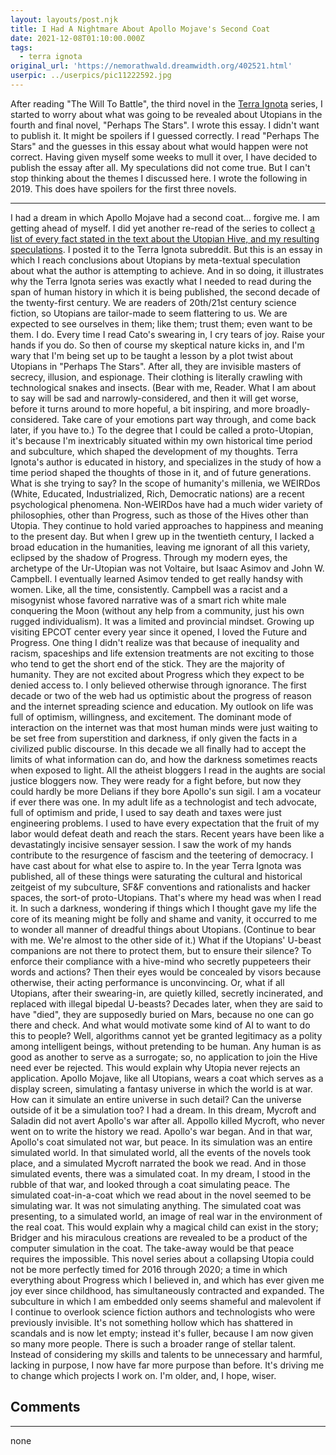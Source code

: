 ```yaml
---
layout: layouts/post.njk
title: I Had A Nightmare About Apollo Mojave's Second Coat
date: 2021-12-08T01:10:00.000Z
tags:
  - terra ignota
original_url: 'https://nemorathwald.dreamwidth.org/402521.html'
userpic: ../userpics/pic11222592.jpg
---
```

After reading "The Will To Battle", the third novel in the [Terra Ignota](https://en.wikipedia.org/wiki/Terra_Ignota) series, I started to worry about what was going to be revealed about Utopians in the fourth and final novel, "Perhaps The Stars". I wrote this essay. I didn't want to publish it. It might be spoilers if I guessed correctly. I read "Perhaps The Stars" and the guesses in this essay about what would happen were not correct. Having given myself some weeks to mull it over, I have decided to publish the essay after all. My speculations did not come true. But I can't stop thinking about the themes I discussed here. I wrote the following in 2019. This does have spoilers for the first three novels.

* * *

I had a dream in which Apollo Mojave had a second coat... forgive me. I am getting ahead of myself. I did yet another re-read of the series to collect [a list of every fact stated in the text about the Utopian Hive, and my resulting speculations](https://www.reddit.com/r/TerraIgnota/comments/f3dsgf/a_list_of_every_fact_revealed_about_utopia/). I posted it to the Terra Ignota subreddit. But this is an essay in which I reach conclusions about Utopians by meta-textual speculation about what the author is attempting to achieve. And in so doing, it illustrates why the Terra Ignota series was exactly what I needed to read during the span of human history in which it is being published, the second decade of the twenty-first century. We are readers of 20th/21st century science fiction, so Utopians are tailor-made to seem flattering to us. We are expected to see ourselves in them; like them; trust them; even want to be them. I do. Every time I read Cato's swearing in, I cry tears of joy. Raise your hands if you do. So then of course my skeptical nature kicks in, and I'm wary that I'm being set up to be taught a lesson by a plot twist about Utopians in "Perhaps The Stars". After all, they are invisible masters of secrecy, illusion, and espionage. Their clothing is literally crawling with technological snakes and insects. (Bear with me, Reader. What I am about to say will be sad and narrowly-considered, and then it will get worse, before it turns around to more hopeful, a bit inspiring, and more broadly-considered. Take care of your emotions part way through, and come back later, if you have to.) To the degree that I could be called a proto-Utopian, it's because I'm inextricably situated within my own historical time period and subculture, which shaped the development of my thoughts. Terra Ignota's author is educated in history, and specializes in the study of how a time period shaped the thoughts of those in it, and of future generations. What is she trying to say? In the scope of humanity's millenia, we WEIRDos (White, Educated, Industrialized, Rich, Democratic nations) are a recent psychological phenomena. Non-WEIRDos have had a much wider variety of philosophies, other than Progress, such as those of the Hives other than Utopia. They continue to hold varied approaches to happiness and meaning to the present day. But when I grew up in the twentieth century, I lacked a broad education in the humanities, leaving me ignorant of all this variety, eclipsed by the shadow of Progress. Through my modern eyes, the archetype of the Ur-Utopian was not Voltaire, but Isaac Asimov and John W. Campbell. I eventually learned Asimov tended to get really handsy with women. Like, all the time, consistently. Campbell was a racist and a misogynist whose favored narrative was of a smart rich white male conquering the Moon (without any help from a community, just his own rugged individualism). It was a limited and provincial mindset. Growing up visiting EPCOT center every year since it opened, I loved the Future and Progress. One thing I didn't realize was that because of inequality and racism, spaceships and life extension treatments are not exciting to those who tend to get the short end of the stick. They are the majority of humanity. They are not excited about Progress which they expect to be denied access to. I only believed otherwise through ignorance. The first decade or two of the web had us optimistic about the progress of reason and the internet spreading science and education. My outlook on life was full of optimism, willingness, and excitement. The dominant mode of interaction on the internet was that most human minds were just waiting to be set free from superstition and darkness, if only given the facts in a civilized public discourse. In this decade we all finally had to accept the limits of what information can do, and how the darkness sometimes reacts when exposed to light. All the atheist bloggers I read in the aughts are social justice bloggers now. They were ready for a fight before, but now they could hardly be more Delians if they bore Apollo's sun sigil. I am a vocateur if ever there was one. In my adult life as a technologist and tech advocate, full of optimism and pride, I used to say death and taxes were just engineering problems. I used to have every expectation that the fruit of my labor would defeat death and reach the stars. Recent years have been like a devastatingly incisive sensayer session. I saw the work of my hands contribute to the resurgence of fascism and the teetering of democracy. I have cast about for what else to aspire to. In the year Terra Ignota was published, all of these things were saturating the cultural and historical zeitgeist of my subculture, SF&F conventions and rationalists and hacker spaces, the sort-of proto-Utopians. That's where my head was when I read it. In such a darkness, wondering if things which I thought gave my life the core of its meaning might be folly and shame and vanity, it occurred to me to wonder all manner of dreadful things about Utopians. (Continue to bear with me. We're almost to the other side of it.) What if the Utopians' U-beast companions are not there to protect them, but to ensure their silence? To enforce their compliance with a hive-mind who secretly puppeteers their words and actions? Then their eyes would be concealed by visors because otherwise, their acting performance is unconvincing. Or, what if all Utopians, after their swearing-in, are quietly killed, secretly incinerated, and replaced with illegal bipedal U-beasts? Decades later, when they are said to have "died", they are supposedly buried on Mars, because no one can go there and check. And what would motivate some kind of AI to want to do this to people? Well, algorithms cannot yet be granted legitimacy as a polity among intelligent beings, without pretending to be human. Any human is as good as another to serve as a surrogate; so, no application to join the Hive need ever be rejected. This would explain why Utopia never rejects an application. Apollo Mojave, like all Utopians, wears a coat which serves as a display screen, simulating a fantasy universe in which the world is at war. How can it simulate an entire universe in such detail? Can the universe outside of it be a simulation too? I had a dream. In this dream, Mycroft and Saladin did not avert Apollo's war after all. Appollo killed Mycroft, who never went on to write the history we read. Apollo's war began. And in that war, Apollo's coat simulated not war, but peace. In its simulation was an entire simulated world. In that simulated world, all the events of the novels took place, and a simulated Mycroft narrated the book we read. And in those simulated events, there was a simulated coat. In my dream, I stood in the rubble of that war, and looked through a coat simulating peace. The simulated coat-in-a-coat which we read about in the novel seemed to be simulating war. It was not simulating anything. The simulated coat was presenting, to a simulated world, an image of real war in the environment of the real coat. This would explain why a magical child can exist in the story; Bridger and his miraculous creations are revealed to be a product of the computer simulation in the coat. The take-away would be that peace requires the impossible. This novel series about a collapsing Utopia could not be more perfectly timed for 2016 through 2020; a time in which everything about Progress which I believed in, and which has ever given me joy ever since childhood, has simultaneously contracted and expanded. The subculture in which I am embedded only seems shameful and malevolent if I continue to overlook science fiction authors and technologists who were previously invisible. It's not something hollow which has shattered in scandals and is now let empty; instead it's fuller, because I am now given so many more people. There is such a broader range of stellar talent. Instead of considering my skills and talents to be unnecessary and harmful, lacking in purpose, I now have far more purpose than before. It's driving me to change which projects I work on. I'm older, and, I hope, wiser.

## Comments

---

none
